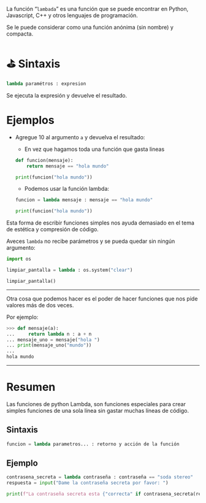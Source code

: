 La función “`lambada`” es una función que se puede encontrar en Python, Javascript, C++ y otros lenguajes de programación. 

Se le puede considerar como una función anónima (sin nombre) y compacta. 

# ⛳ Sintaxis

```python
lambda paramétros : expresion
```

Se ejecuta la expresión y devuelve el resultado.

# Ejemplos

- Agregue 10 al argumento `a` y devuelva el resultado:
    - En vez que hagamos toda una función que gasta lineas
    
    ```python
    def funcion(mensaje):
    	return mensaje == "hola mundo"
    
    print(funcion("hola mundo"))
    ```
    
    - Podemos usar la función lambda:
    
    ```python
    funcion = lambda mensaje : mensaje == "hola mundo"
    
    print(funcion("hola mundo"))
    ```
    

Esta forma de escribir funciones simples nos ayuda demasiado en el tema de estética y compresión de código.

Aveces `lambda` no recibe parámetros y se pueda quedar sin ningún argumento:

```python
import os 

limpiar_pantalla = lambda : os.system("clear")

limpiar_pantalla()
```

---

Otra cosa que podemos hacer es el poder de hacer funciones que nos pide valores más de dos veces.

Por ejemplo:

```python
>>> def mensaje(a):
...     return lambda n : a + n
... mensaje_uno = mensaje("hola ")
... print(mensaje_uno("mundo"))
... 
hola mundo
```

---
# Resumen
Las funciones de python Lambda, son funciones especiales para crear simples funciones de una sola línea sin gastar muchas líneas de código.
## Sintaxis
```python
funcion = lambda parametros... : retorno y acción de la función
```
## Ejemplo
```python
contrasena_secreta = lambda contraseña : contraseña == "soda stereo"
respuesta = input("Dame la contraseña secreta por favor: ")

print(f"La contraseña secreta esta {"correcta" if contrasena_secreta(respuesta) else "incorrecta"}")
```